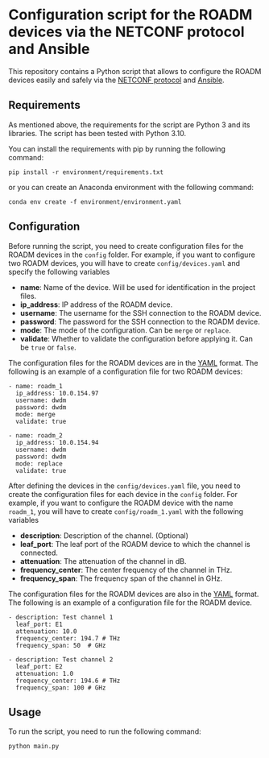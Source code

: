 # Configuration script for the ROADM devices via the NETCONF protocol and Ansible

This repository contains a Python script that allows to configure the ROADM devices easily and safely via
the [NETCONF protocol](https://en.wikipedia.org/wiki/NETCONF) and [Ansible](https://www.ansible.com/).

## Requirements

As mentioned above, the requirements for the script are Python 3 and its libraries. The script has been tested
with Python 3.10.

You can install the requirements with pip by running the following command:

    pip install -r environment/requirements.txt

or you can create an Anaconda environment with the following command:

    conda env create -f environment/environment.yaml

## Configuration

Before running the script, you need to create configuration files for the ROADM devices in the `config` folder.
For example, if you want to configure two ROADM devices, you will have to create `config/devices.yaml` and
specify the following variables

- **name**: Name of the device. Will be used for identification in the project files.
- **ip_address**: IP address of the ROADM device.
- **username**: The username for the SSH connection to the ROADM device.
- **password**: The password for the SSH connection to the ROADM device.
- **mode**: The mode of the configuration. Can be `merge` or `replace`.
- **validate**: Whether to validate the configuration before applying it. Can be `true` or `false`.

The configuration files for the ROADM devices are in the [YAML](https://en.wikipedia.org/wiki/YAML) format.
The following is an example of a configuration file for two ROADM devices:

    - name: roadm_1
      ip_address: 10.0.154.97
      username: dwdm
      password: dwdm
      mode: merge
      validate: true
    
    - name: roadm_2
      ip_address: 10.0.154.94
      username: dwdm
      password: dwdm
      mode: replace
      validate: true

After defining the devices in the `config/devices.yaml` file, you need to create the configuration files for
each device in the `config` folder. For example, if you want to configure the ROADM device with the name
`roadm_1`, you will have to create `config/roadm_1.yaml` with the following variables

- **description**: Description of the channel. (Optional)
- **leaf_port**: The leaf port of the ROADM device to which the channel is connected.
- **attenuation**: The attenuation of the channel in dB.
- **frequency_center**: The center frequency of the channel in THz.
- **frequency_span**: The frequency span of the channel in GHz.

The configuration files for the ROADM devices are also in the [YAML](https://en.wikipedia.org/wiki/YAML) format. The
following is an example of a configuration file for the ROADM device.

    - description: Test channel 1
      leaf_port: E1
      attenuation: 10.0
      frequency_center: 194.7 # THz
      frequency_span: 50  # GHz
    
    - description: Test channel 2
      leaf_port: E2
      attenuation: 1.0
      frequency_center: 194.6 # THz
      frequency_span: 100 # GHz

## Usage

To run the script, you need to run the following command:

    python main.py




